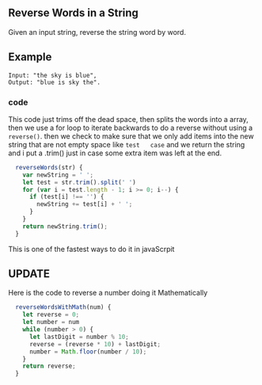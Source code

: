 ## Reverse Words in a String

Given an input string, reverse the string word by word.

## Example

```
Input: "the sky is blue",
Output: "blue is sky the".
```

### code

This code just trims off the dead space, then splits the words into a array, then we use a for loop to iterate backwards to do a reverse without using a `reverse()`. then we check to make sure that we only add items into the new string that are not empty space like `test   case` and we return the string and i put a .trim() just in case some extra item was left at the end.

```javascript
  reverseWords(str) {
    var newString = ' ';
    let test = str.trim().split(' ')
    for (var i = test.length - 1; i >= 0; i--) {
      if (test[i] !== '') {
        newString += test[i] + ' ';
      }
    }
    return newString.trim();
  }
  ```

This is one of the fastest ways to do it in javaScrpit


## UPDATE

Here is the code to reverse a number doing it Mathematically

```javascript
  reverseWordsWithMath(num) {
    let reverse = 0;
    let number = num
    while (number > 0) {
      let lastDigit = number % 10;
      reverse = (reverse * 10) + lastDigit;
      number = Math.floor(number / 10);
    }
    return reverse;
  }
```
